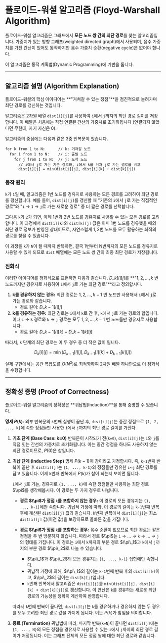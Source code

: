 # 플로이드-워셜 알고리즘 (Floyd-Warshall Algorithm)

플로이드-워셜 알고리즘은 그래프에서 **모든 노드 쌍 간의 최단 경로**를 찾는 알고리즘입니다. 가중치가 있는 방향 그래프(weighted directed graph)에서 사용되며, 음수 가중치를 가진 간선이 있어도 동작하지만 음수 가중치 순환(negative cycle)은 없어야 합니다.

이 알고리즘은 동적 계획법(Dynamic Programming)에 기반을 둡니다.

-----

## 알고리즘 설명 (Algorithm Explanation)

플로이드-워셜의 핵심 아이디어는 \*\*"거쳐갈 수 있는 정점"\*\*을 점진적으로 늘려가며 최단 경로를 갱신하는 것입니다.

알고리즘은 2차원 배열 `dist[i][j]`를 사용하여 `i`에서 `j`까지의 최단 경로 길이를 저장합니다. 이 배열은 처음에는 직접 연결된 간선의 가중치로 초기화됩니다 (연결되지 않았다면 무한대, 자기 자신은 0).

알고리즘의 중심에는 다음과 같은 3중 반복문이 있습니다.

```
for k from 1 to N:      // k: 거쳐갈 노드
  for i from 1 to N:    // i: 출발 노드
    for j from 1 to N:  // j: 도착 노드
      // i에서 j로 가는 기존 경로와, i에서 k를 거쳐 j로 가는 경로를 비교
      dist[i][j] = min(dist[i][j], dist[i][k] + dist[k][j])
```

### 동작 원리

`k`가 `1`일 때, 알고리즘은 1번 노드를 경유지로 사용하는 모든 경로를 고려하여 최단 경로를 갱신합니다. 예를 들어, `dist[i][j]`를 갱신할 때 "기존의 `i`에서 `j`로 가는 직접적인 경로"와 "`i` → `1` → `j`로 가는 새로운 경로" 중 더 짧은 경로를 선택합니다.

그다음 `k`가 `2`가 되면, 이제 1번과 2번 노드를 경유지로 사용할 수 있는 모든 경로를 고려합니다. 이 과정에서 `dist[i][k]`와 `dist[k][j]` 값은 이미 1번 노드를 경유했을 때의 최단 경로 정보가 반영된 상태이므로, 자연스럽게 ${1, 2}$번 노드를 모두 활용하는 최적의 경로를 찾을 수 있습니다.

이 과정을 `k`가 `N`이 될 때까지 반복하면, 결국 1번부터 N번까지의 모든 노드를 경유지로 사용할 수 있게 되므로 `dist` 배열에는 모든 노드 쌍 간의 최종 최단 경로가 저장됩니다.

### 점화식

이러한 아이디어를 점화식으로 표현하면 다음과 같습니다.
$D\_k[i][j]$를 \*\*"${1, 2, ..., k}$ 번 노드까지만 경유지로 사용하여 `i`에서 `j`로 가는 최단 경로"\*\*라고 정의합시다.

1.  **k를 경유하지 않는 경우:** 최단 경로는 ${1, 2, ..., k-1}$ 번 노드만 사용해서 `i`에서 `j`로 가는 경로와 같습니다.
      - 경로 길이: $D\_{k-1}[i][j]$
2.  **k를 경유하는 경우:** 최단 경로는 `i`에서 `k`로 간 후, `k`에서 `j`로 가는 경로의 합입니다. 이때 `i` → `k` 경로와 `k` → `j` 경로는 모두 ${1, 2, ..., k-1}$ 번 노드들만 경유지로 사용합니다.
      - 경로 길이: $D\_{k-1}[i][k] + D\_{k-1}[k][j]$

따라서, `k` 단계의 최단 경로는 이 두 경우 중 더 작은 값이 됩니다.

$$D_k[i][j] = \min(D_{k-1}[i][j], D_{k-1}[i][k] + D_{k-1}[k][j])$$

실제 구현에서는 공간 복잡도를 $O(N^2)$로 최적화하여 2차원 배열 하나만으로 이 점화식을 수행합니다.

-----

## 정확성 증명 (Proof of Correctness)

플로이드-워셜 알고리즘의 정확성은 \*\*귀납법(Induction)\*\*을 통해 증명할 수 있습니다.

**명제 $P(k)$**: 외부 반복문의 `k`번째 실행이 끝난 후, `dist[i][j]`는 중간 정점으로 `{1, 2, ..., k}`에 속한 정점들만 사용한 `i`에서 `j`까지의 최단 경로 길이를 가진다.

1.  **기초 단계 (Base Case: k=0)**
    반복문이 시작되기 전(`k=0`), `dist[i][j]`는 `i`와 `j`를 직접 잇는 간선의 가중치로 초기화됩니다. 이는 중간 정점을 하나도 사용하지 않는 최단 경로이므로, $P(0)$은 참입니다.

2.  **귀납 단계 (Inductive Step)**
    명제 $P(k-1)$이 참이라고 가정합시다. 즉, `k-1`번째 반복이 끝난 후 `dist[i][j]`는 `{1, ..., k-1}`의 정점들만 경유한 `i`\~`j` 최단 경로를 담고 있습니다. 이제 `k`번째 반복에서 $P(k)$가 참이 되는지 보이면 됩니다.

    `i`에서 `j`로 가는, 경유지로 `{1, ..., k}`에 속한 정점들만 사용하는 최단 경로 $\\pi$를 생각해봅시다. 이 경로는 두 가지 경우로 나뉩니다.

      * **경로 $\\pi$가 정점 `k`를 포함하지 않는 경우:**
        이 경로의 모든 경유지는 `{1, ..., k-1}`에만 속합니다. 귀납적 가정에 따라, 이 경로의 길이는 `k-1`번째 반복 후에 계산된 `dist[i][j]` 값과 같습니다. `k`번째 반복에서 `dist[i][j]`는 최소 `dist[i][j]` 값(이전 값)을 보장하므로 올바른 값을 가집니다.

      * **경로 $\\pi$가 정점 `k`를 포함하는 경우:**
        음수 순환이 없으므로 최단 경로는 같은 정점을 두 번 방문하지 않습니다. 따라서 경로 $\\pi$는 `i` → ... → `k` → ... → `j`의 형태를 가집니다. 이 경로는 `i`에서 `k`까지의 부분 경로 $\\pi\_1$과 `k`에서 `j`까지의 부분 경로 $\\pi\_2$로 나눌 수 있습니다.

          - $\\pi\_1$과 $\\pi\_2$의 모든 경유지는 `{1, ..., k-1}` 집합에만 속합니다.
          - 귀납적 가정에 의해, $\\pi\_1$의 길이는 `k-1`번째 반복 후의 `dist[i][k]`이고, $\\pi\_2$의 길이는 `dist[k][j]`입니다.
          - `k`번째 반복에서 알고리즘은 `dist[i][j]`를 `min(dist[i][j], dist[i][k] + dist[k][j])`로 갱신합니다. 이 연산은 `k`를 경유하는 새로운 최단 경로의 가능성을 정확히 계산하여 반영합니다.

    따라서 `k`번째 반복이 끝나면, `dist[i][j]`는 `k`를 경유하거나 경유하지 않는 두 경우를 모두 고려한 최단 경로 값을 가지게 됩니다. 이는 $P(k)$가 참임을 의미합니다.

3.  **종료 (Termination)**
    귀납법에 따라, 마지막 반복(`k=N`)이 끝나면 `dist[i][j]`에는 `{1, ..., N}`의 모든 정점을 경유지로 사용할 수 있는 `i`에서 `j`까지의 최단 경로 길이가 저장됩니다. 이는 그래프 전체의 모든 정점 쌍에 대한 최단 경로와 같습니다.